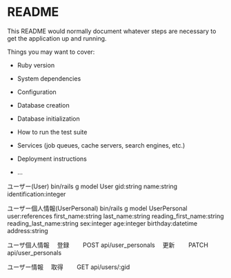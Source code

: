 # README

This README would normally document whatever steps are necessary to get the
application up and running.

Things you may want to cover:

* Ruby version

* System dependencies

* Configuration

* Database creation

* Database initialization

* How to run the test suite

* Services (job queues, cache servers, search engines, etc.)

* Deployment instructions

* ...

ユーザー(User)
bin/rails g model User gid:string name:string identification:integer

ユーザー個人情報(UserPersonal)
bin/rails g model UserPersonal user:references first_name:string last_name:string reading_first_name:string reading_last_name:string sex:integer age:integer birthday:datetime address:string

ユーザ個人情報
　登録
　　POST api/user_personals
　更新
　　PATCH api/user_personals

ユーザー情報
　取得
　　GET api/users/:gid
